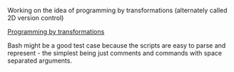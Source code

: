 <!-- 
.. title: Bash Transforms
.. slug: bash_transforms
.. date: 2018-07-14 23:31:42 UTC-05:00
.. tags: 
.. category: 
.. link: 
.. description: 
.. type: text
-->

Working on the idea of programming by transformations (alternately called 2D version control)

[Programming by transformations](https://github.com/markdewing/next_steps_in_programming/blob/master/programming_by_transformations.md)


Bash might be a good test case because the scripts are easy to parse and represent - the simplest being just comments and commands with space separated arguments.
